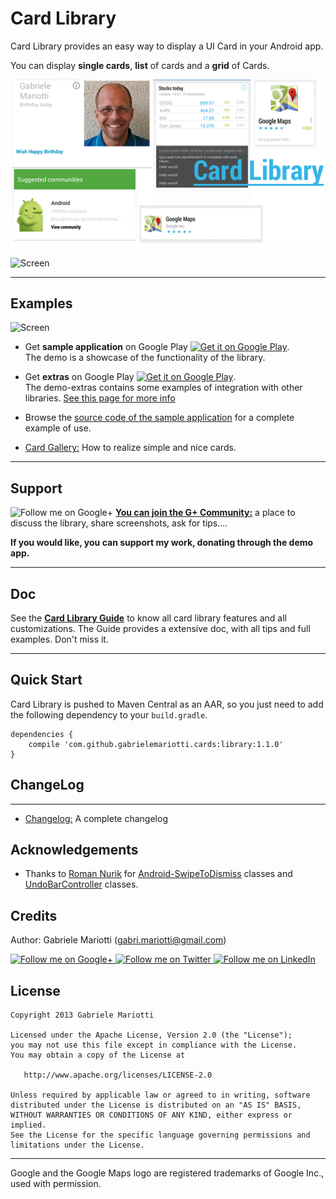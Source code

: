 # Card Library

Card Library provides an easy way to display a UI Card in your Android app.

You can display **single cards**, **list** of cards and a **grid** of Cards.

![Screen](https://github.com/gabrielemariotti/cardslib/raw/master/demo/images/screen.png)

![Screen](https://github.com/gabrielemariotti/cardslib/raw/master/demo/images/screen2.png)

---
## Examples


![Screen](https://github.com/gabrielemariotti/cardslib/raw/master/demo/images/demo_gplay.png)

* Get **sample application** on Google Play [![Get it on Google Play](http://www.android.com/images/brand/get_it_on_play_logo_small.png)](https://play.google.com/store/apps/details?id=it.gmariotti.cardslib.demo).<br/>The demo is a showcase of the functionality of the library.

* Get **extras** on Google Play [![Get it on Google Play](http://www.android.com/images/brand/get_it_on_play_logo_small.png)](https://play.google.com/store/apps/details?id=it.gmariotti.cardslib.demo.extras).<br/>The demo-extras contains some examples of integration with other libraries.
  [See this page for more info](https://github.com/gabrielemariotti/cardslib/tree/master/demo/README.md)


* Browse the [source code of the sample application](https://github.com/gabrielemariotti/cardslib/tree/master/demo) for a complete example of use.

* [Card Gallery:](https://github.com/gabrielemariotti/cardslib/tree/master/doc/EXAMPLE.md) How to realize simple and nice cards.

---
## Support


<img alt="Follow me on Google+"
     src="https://github.com/gabrielemariotti/cardslib/raw/master/demo/images/g+64.png" />
    **[ You can join the G+ Community:](https://plus.google.com/u/0/communities/111800040690738372803)** a place to discuss the library, share screenshots, ask for tips....﻿

**If you would like, you can support my work, donating through the demo app.**

---
## Doc

See the **[Card Library Guide](https://github.com/gabrielemariotti/cardslib/tree/master/doc/GUIDE.md)** to know all card library features and all customizations.
The Guide provides a extensive doc, with all tips and full examples. Don't miss it.

---
## Quick Start

Card Library is pushed to Maven Central as an AAR, so you just need to add the following dependency to your `build.gradle`.

    dependencies {
        compile 'com.github.gabrielemariotti.cards:library:1.1.0'
    }


## ChangeLog
-------

* [Changelog:](https://github.com/gabrielemariotti/cardslib/tree/master/CHANGELOG.md) A complete changelog


Acknowledgements
--------------------

* Thanks to [Roman Nurik][1] for [Android-SwipeToDismiss][2] classes and [UndoBarController][3] classes.


Credits
-------

Author: Gabriele Mariotti (gabri.mariotti@gmail.com)

<a href="https://plus.google.com/u/0/114432517923423045208">
  <img alt="Follow me on Google+"
       src="https://github.com/gabrielemariotti/cardslib/raw/master/demo/images/g+64.png" />
</a>
<a href="https://twitter.com/GabMarioPower">
  <img alt="Follow me on Twitter"
       src="https://github.com/gabrielemariotti/cardslib/raw/master/demo/images/twitter64.png" />
</a>
<a href="http://it.linkedin.com/in/gabrielemariotti">
  <img alt="Follow me on LinkedIn"
       src="https://github.com/gabrielemariotti/cardslib/raw/master/demo/images/linkedin.png" />
</a>

License
-------

    Copyright 2013 Gabriele Mariotti

    Licensed under the Apache License, Version 2.0 (the "License");
    you may not use this file except in compliance with the License.
    You may obtain a copy of the License at

       http://www.apache.org/licenses/LICENSE-2.0

    Unless required by applicable law or agreed to in writing, software
    distributed under the License is distributed on an "AS IS" BASIS,
    WITHOUT WARRANTIES OR CONDITIONS OF ANY KIND, either express or implied.
    See the License for the specific language governing permissions and
    limitations under the License.


---


Google and the Google Maps logo are registered trademarks of Google Inc., used with permission.

 [1]: https://plus.google.com/u/0/+RomanNurik/about
 [2]: https://github.com/romannurik/Android-SwipeToDismiss
 [3]: https://code.google.com/p/romannurik-code/source/browse/#git%2Fmisc%2Fundobar
